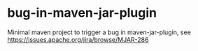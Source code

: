 # bug-in-maven-jar-plugin
Minimal maven project to trigger a bug in maven-jar-plugin, see https://issues.apache.org/jira/browse/MJAR-286
